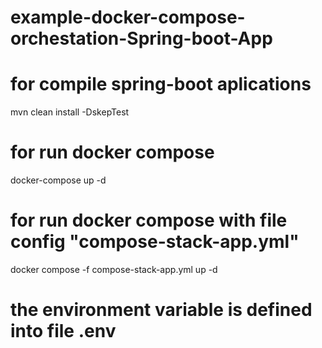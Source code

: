 # example-docker-compose-orchestation-Spring-boot-App
# for compile spring-boot aplications
  mvn clean install -DskepTest
# for run docker compose 
  docker-compose up -d
# for run docker compose with file config  "compose-stack-app.yml"
  docker compose -f compose-stack-app.yml up -d
# the environment variable is defined into file .env
